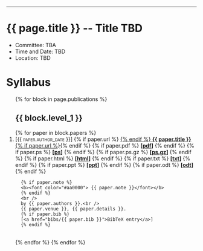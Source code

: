---
<h1>{{ page.title }} -- Title TBD</h1>
<ul>
  <li> Committee: TBA</li>
  <li> Time and Date: TBD</li>
  <li> Location: TBD</li>
</ul>

<h1>Syllabus</h1>
<ol>
{% for block in page.publications %}
  <h2>{{ block.level_1 }}</h2>
  {% for paper in block.papers %}
  <li>
      [<span style="font-variant: small-caps">{{ paper.author_date }}</span>]
      {% if paper.url %}
      <a href="{{ paper.url }}">
      {% endif %}
      <b>{{ paper.title }}</b>{% if paper.url %}</a>{% endif %}
      {% if paper.pdf %}
      <b> [<a href="pubs/{{ paper.pdf }}">pdf</a>]</b>
      {% endif %}
      {% if paper.ps %}
      <b> [<a href="pubs/{{ paper.ps }}">ps</a>]</b>
      {% endif %}
      {% if paper.ps.gz %}
      <b> [<a href="pubs/{{ paper.ps.gz }}">ps.gz</a>]</b>
      {% endif %}
      {% if paper.html %}
      <b> [<a href="pubs/{{ paper.html }}">html</a>]</b>
      {% endif %}
      {% if paper.txt %}
      <b> [<a href="pubs/{{ paper.txt }}">txt</a>]</b>
      {% endif %}
      {% if paper.ppt %}
      <b> [<a href="pubs/{{ paper.ppt }}">ppt</a>]</b>
      {% endif %}
      {% if paper.odt %}
      <b> [<a href="pubs/{{ paper.odt }}">odt</a>]</b>
      {% endif %}

      {% if paper.note %}
      <b><font color="#aa0000"> {{ paper.note }}</font></b>
      {% endif %}
      <br />
      by {{ paper.authors }}.<br />
      {{ paper.venue }}, {{ paper.details }}.
      {% if paper.bib %}
      [<a href="bibs/{{ paper.bib }}">BibTeX entry</a>]
      {% endif %}
  </li>
  <br />
  {% endfor %}
{% endfor %}
</ol>
